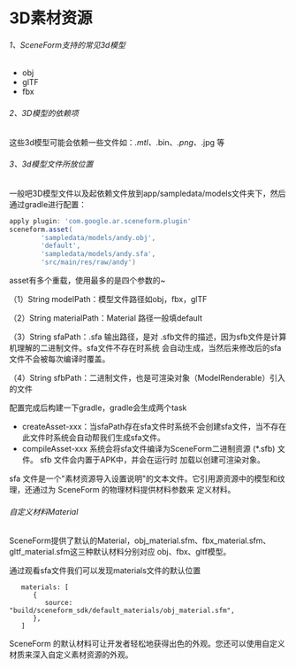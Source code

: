 # 3D素材资源

###### 1、SceneForm支持的常见3d模型

- obj
- glTF
- fbx

###### 2、3D模型的依赖项

这些3d模型可能会依赖一些文件如：*.mtl、*.bin、*.png、*.jpg 等

###### 3、3d模型文件所放位置

一般吧3D模型文件以及起依赖文件放到app/sampledata/models文件夹下，然后通过gradle进行配置：

```groovy
apply plugin: 'com.google.ar.sceneform.plugin'
sceneform.asset(
        'sampledata/models/andy.obj',
        'default',
        'sampledata/models/andy.sfa',
        'src/main/res/raw/andy')

```
asset有多个重载，使用最多的是四个参数的~

（1）String modelPath：模型文件路径如obj，fbx，glTF

（2）String materialPath：Material 路径一般填default

（3）String sfaPath：.sfa 输出路径，是对 .sfb文件的描述，因为sfb文件是计算机理解的二进制文件。sfa文件不存在时系统
会自动生成，当然后来修改后的sfa文件不会被每次编译时覆盖。

（4）String sfbPath：二进制文件，也是可渲染对象（ModelRenderable）引入的文件

配置完成后构建一下gradle，gradle会生成两个task

- createAsset-xxx：当sfaPath存在sfa文件时系统不会创建sfa文件，当不存在此文件时系统会自动帮我们生成sfa文件。
- compileAsset-xxx 系统会将sfa文件编译为SceneForm二进制资源 (*.sfb) 文件。 sfb 文件会内置于APK中，并会在运行时
加载以创建可渲染对象。

sfa 文件是一个"素材资源导入设置说明"的文本文件。它引用源资源中的模型和纹理，还通过为 SceneForm 的物理材料提供材料参数来
定义材料。

###### 自定义材料Material

SceneForm提供了默认的Material，obj_material.sfm、fbx_material.sfm、gltf_material.sfm这三种默认材料分别对应
obj、fbx、gltf模型。

通过观看sfa文件我们可以发现materials文件的默认位置

```text
   materials: [
      {
         source: "build/sceneform_sdk/default_materials/obj_material.sfm",
      },
   ]

```

SceneForm 的默认材料可让开发者轻松地获得出色的外观。您还可以使用自定义材质来深入自定义素材资源的外观。




